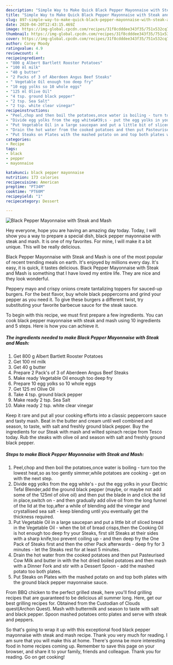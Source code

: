 ```yaml
---
description: "Simple Way to Make Quick Black Pepper Mayonnaise with Steak and Mash"
title: "Simple Way to Make Quick Black Pepper Mayonnaise with Steak and Mash"
slug: 897-simple-way-to-make-quick-black-pepper-mayonnaise-with-steak-and-mash
date: 2020-04-20T12:43:15.469Z
image: https://img-global.cpcdn.com/recipes/31f8cdddee343f35/751x532cq70/black-pepper-mayonnaise-with-steak-and-mash-recipe-main-photo.jpg
thumbnail: https://img-global.cpcdn.com/recipes/31f8cdddee343f35/751x532cq70/black-pepper-mayonnaise-with-steak-and-mash-recipe-main-photo.jpg
cover: https://img-global.cpcdn.com/recipes/31f8cdddee343f35/751x532cq70/black-pepper-mayonnaise-with-steak-and-mash-recipe-main-photo.jpg
author: Corey Moody
ratingvalue: 4.9
reviewcount: 4
recipeingredient:
- "800 g Albert Bartlett Rooster Potatoes"
- "100 ml milk"
- "40 g butter"
- "2 Packs of 3 of Aberdeen Angus Beef Steaks"
- " Vegetable Oil enough too deep fry"
- "10 egg yolks so 10 whole eggs"
- "125 ml Olive Oil"
- "4 tsp. ground black pepper"
- "2 tsp. Sea Salt"
- "2 tsp. white clear vinegar"
recipeinstructions:
- "Peel,chop and then boil the potatoes,once water is boiling - turn too the lowest heat,so as too gently simmer,while potatoes are cooking - get on with the next step."
- "Divide egg yolks from the egg white&#39;s - put the egg yolks in your Electric Tefal Blender,add the ground black pepper (maybe, or maybe not add some of the 125ml of olive oil) and then put the blade in and click the lid in place,switch on - and then gradually add olive oil from the long funnel of the lid at the top,after a while of blending add the vinegar and crystallised sea salt - keep blending until you eventually get the thickness required."
- "Put Vegetable Oil in a large saucepan and put a little bit of sliced bread in the Vegetable Oil - when the bit of bread crisps,then the Cooking Oil is hot enough too deep fry your Steaks, first slit Steaks at their sides with a sharp knife,too prevent coiling up - and then deep fry the One Pack of Steaks first and then the other Pack afterwards - deep fry for 3 minutes - let the Steaks rest for at least 5 minutes."
- "Drain the hot water from the cooked potatoes and then put Pasteurised Cow Milk and butter in with the hot dried boiled potatoes and then mash with a Dinner Fork and stir with a Dessert Spoon - add the mashed potato too both plates."
- "Put Steaks on Plates with the mashed potato on and top both plates with the ground black pepper mayonnaise sauce."
categories:
- Recipe
tags:
- black
- pepper
- mayonnaise

katakunci: black pepper mayonnaise 
nutrition: 173 calories
recipecuisine: American
preptime: "PT34M"
cooktime: "PT60M"
recipeyield: "1"
recipecategory: Dessert

---
```



![Black Pepper Mayonnaise with Steak and Mash](https://img-global.cpcdn.com/recipes/31f8cdddee343f35/751x532cq70/black-pepper-mayonnaise-with-steak-and-mash-recipe-main-photo.jpg)

Hey everyone, hope you are having an amazing day today. Today, I will show you a way to prepare a special dish, black pepper mayonnaise with steak and mash. It is one of my favorites. For mine, I will make it a bit unique. This will be really delicious.

Black Pepper Mayonnaise with Steak and Mash is one of the most popular of recent trending meals on earth. It's enjoyed by millions every day. It's easy, it is quick, it tastes delicious. Black Pepper Mayonnaise with Steak and Mash is something that I have loved my entire life. They are nice and they look wonderful.

Peppery mayo and crispy onions create tantalizing toppers for sauced-up burgers. For the best flavor, buy whole black peppercorns and grind your pepper as you need it. To give these burgers a different twist, try substituting your favorite barbecue sauce for the steak sauce.


To begin with this recipe, we must first prepare a few ingredients. You can cook black pepper mayonnaise with steak and mash using 10 ingredients and 5 steps. Here is how you can achieve it.

<!--inarticleads1-->

##### The ingredients needed to make Black Pepper Mayonnaise with Steak and Mash:

1. Get 800 g Albert Bartlett Rooster Potatoes
1. Get 100 ml milk
1. Get 40 g butter
1. Prepare 2 Pack&#39;s of 3 of Aberdeen Angus Beef Steaks
1. Make ready  Vegetable Oil enough too deep fry
1. Prepare 10 egg yolks so 10 whole eggs
1. Get 125 ml Olive Oil
1. Take 4 tsp. ground black pepper
1. Make ready 2 tsp. Sea Salt
1. Make ready 2 tsp. white clear vinegar


Keep it rare and put all your cooking efforts into a classic peppercorn sauce and tasty mash. Beat in the butter and cream until well combined and season, to taste, with salt and freshly ground black pepper. Buy the ingredients for our Steak with mash and wilted spinach recipe from Tesco today. Rub the steaks with olive oil and season with salt and freshly ground black pepper. 

<!--inarticleads2-->

##### Steps to make Black Pepper Mayonnaise with Steak and Mash:

1. Peel,chop and then boil the potatoes,once water is boiling - turn too the lowest heat,so as too gently simmer,while potatoes are cooking - get on with the next step.
1. Divide egg yolks from the egg white&#39;s - put the egg yolks in your Electric Tefal Blender,add the ground black pepper (maybe, or maybe not add some of the 125ml of olive oil) and then put the blade in and click the lid in place,switch on - and then gradually add olive oil from the long funnel of the lid at the top,after a while of blending add the vinegar and crystallised sea salt - keep blending until you eventually get the thickness required.
1. Put Vegetable Oil in a large saucepan and put a little bit of sliced bread in the Vegetable Oil - when the bit of bread crisps,then the Cooking Oil is hot enough too deep fry your Steaks, first slit Steaks at their sides with a sharp knife,too prevent coiling up - and then deep fry the One Pack of Steaks first and then the other Pack afterwards - deep fry for 3 minutes - let the Steaks rest for at least 5 minutes.
1. Drain the hot water from the cooked potatoes and then put Pasteurised Cow Milk and butter in with the hot dried boiled potatoes and then mash with a Dinner Fork and stir with a Dessert Spoon - add the mashed potato too both plates.
1. Put Steaks on Plates with the mashed potato on and top both plates with the ground black pepper mayonnaise sauce.


From BBQ chicken to the perfect grilled steak, here you&#39;ll find grilling recipes that are guaranteed to be delicious all summer long. Here, get our best grilling recipes for. Obtained from the Custodian of Clouds quest(Archon Quest). Mash with buttermilk and season to taste with salt and black pepper. Spoon mashed potatoes onto plates and serve with steak and peppers. 

So that's going to wrap it up with this exceptional food black pepper mayonnaise with steak and mash recipe. Thank you very much for reading. I am sure that you will make this at home. There's gonna be more interesting food in home recipes coming up. Remember to save this page on your browser, and share it to your family, friends and colleague. Thank you for reading. Go on get cooking!
